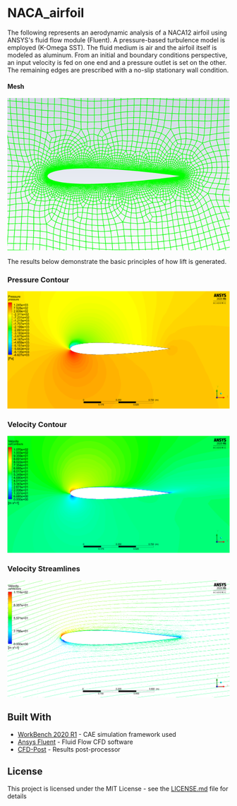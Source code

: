 # NACA_airfoil
The following represents an aerodynamic analysis of a NACA12 airfoil using ANSYS's fluid flow module (Fluent). A pressure-based turbulence model is employed (K-Omega SST).
The fluid medium is air and the airfoil itself is modeled as aluminum. From an initial and boundary conditions perspective, an input velocity is fed on one end and a pressure outlet is set on the other.
The remaining edges are prescribed with a no-slip stationary wall condition. 

#### Mesh
![](airfoilNACA0012_files/user_files/mesh_closeup.PNG)

The results below demonstrate the basic principles of how lift is generated.
### Pressure Contour
![](airfoilNACA0012_files/user_files/pressure_contour.png)
### Velocity Contour
![](airfoilNACA0012_files/user_files/velocity_contour.png)
### Velocity Streamlines
![](airfoilNACA0012_files/user_files/streamlines_and_vectors.png)

## Built With

* [WorkBench 2020 R1](https://www.ansys.com/products/platform) - CAE simulation framework used
* [Ansys Fluent](https://www.ansys.com/products/fluids/ansys-fluent) - Fluid Flow CFD software
* [CFD-Post](https://www.ozeninc.com/products/fluid-dynamics/ansys-cfd-post/) - Results post-processor

## License

This project is licensed under the MIT License - see the [LICENSE.md](LICENSE.md) file for details
